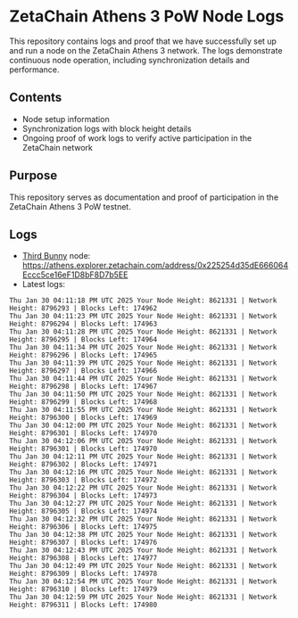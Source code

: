 # ZetaChain Athens 3 PoW Node Logs
This repository contains logs and proof that we have successfully set up and run a node on the ZetaChain Athens 3 network. The logs demonstrate continuous node operation, including synchronization details and performance.

## Contents
- Node setup information
- Synchronization logs with block height details
- Ongoing proof of work logs to verify active participation in the ZetaChain network

## Purpose
This repository serves as documentation and proof of participation in the ZetaChain Athens 3 PoW testnet.

## Logs

- [Third Bunny](https://thirdbunny.xyz/) node: https://athens.explorer.zetachain.com/address/0x225254d35dE666064Eccc5ce16eF1D8bF8D7b5EE
- Latest logs:
```
Thu Jan 30 04:11:18 PM UTC 2025 Your Node Height: 8621331 | Network Height: 8796293 | Blocks Left: 174962
Thu Jan 30 04:11:23 PM UTC 2025 Your Node Height: 8621331 | Network Height: 8796294 | Blocks Left: 174963
Thu Jan 30 04:11:28 PM UTC 2025 Your Node Height: 8621331 | Network Height: 8796295 | Blocks Left: 174964
Thu Jan 30 04:11:34 PM UTC 2025 Your Node Height: 8621331 | Network Height: 8796296 | Blocks Left: 174965
Thu Jan 30 04:11:39 PM UTC 2025 Your Node Height: 8621331 | Network Height: 8796297 | Blocks Left: 174966
Thu Jan 30 04:11:44 PM UTC 2025 Your Node Height: 8621331 | Network Height: 8796298 | Blocks Left: 174967
Thu Jan 30 04:11:50 PM UTC 2025 Your Node Height: 8621331 | Network Height: 8796299 | Blocks Left: 174968
Thu Jan 30 04:11:55 PM UTC 2025 Your Node Height: 8621331 | Network Height: 8796300 | Blocks Left: 174969
Thu Jan 30 04:12:00 PM UTC 2025 Your Node Height: 8621331 | Network Height: 8796301 | Blocks Left: 174970
Thu Jan 30 04:12:06 PM UTC 2025 Your Node Height: 8621331 | Network Height: 8796301 | Blocks Left: 174970
Thu Jan 30 04:12:11 PM UTC 2025 Your Node Height: 8621331 | Network Height: 8796302 | Blocks Left: 174971
Thu Jan 30 04:12:16 PM UTC 2025 Your Node Height: 8621331 | Network Height: 8796303 | Blocks Left: 174972
Thu Jan 30 04:12:22 PM UTC 2025 Your Node Height: 8621331 | Network Height: 8796304 | Blocks Left: 174973
Thu Jan 30 04:12:27 PM UTC 2025 Your Node Height: 8621331 | Network Height: 8796305 | Blocks Left: 174974
Thu Jan 30 04:12:32 PM UTC 2025 Your Node Height: 8621331 | Network Height: 8796306 | Blocks Left: 174975
Thu Jan 30 04:12:38 PM UTC 2025 Your Node Height: 8621331 | Network Height: 8796307 | Blocks Left: 174976
Thu Jan 30 04:12:43 PM UTC 2025 Your Node Height: 8621331 | Network Height: 8796308 | Blocks Left: 174977
Thu Jan 30 04:12:49 PM UTC 2025 Your Node Height: 8621331 | Network Height: 8796309 | Blocks Left: 174978
Thu Jan 30 04:12:54 PM UTC 2025 Your Node Height: 8621331 | Network Height: 8796310 | Blocks Left: 174979
Thu Jan 30 04:12:59 PM UTC 2025 Your Node Height: 8621331 | Network Height: 8796311 | Blocks Left: 174980
```

